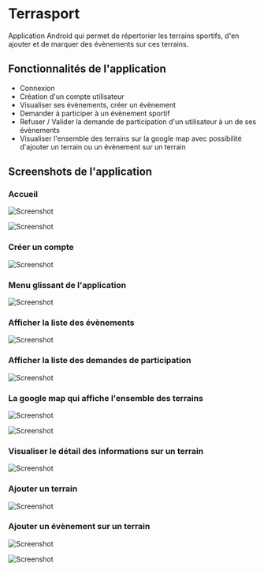 # Terrasport

Application Android qui permet de répertorier les terrains sportifs, d'en ajouter et de marquer des évènements sur ces terrains.

## Fonctionnalités de l'application

- Connexion
- Création d'un compte utilisateur
- Visualiser ses évènements, créer un évènement
- Demander à participer à un évènement sportif
- Refuser / Valider la demande de participation d'un utilisateur à un de ses évènements
- Visualiser l'ensemble des terrains sur la google map avec possibilité d'ajouter un terrain ou un évènement sur un terrain


## Screenshots de l'application

### Accueil

![Screenshot](./screens/accueil.png)

![Screenshot](./screens/erreur_internet.png)

### Créer un compte

![Screenshot](./screens/formulaire_register.png)

### Menu glissant de l'application

![Screenshot](./screens/menu.png)

### Afficher la liste des évènements

![Screenshot](./screens/liste_evenements.png)

### Afficher la liste des demandes de participation

![Screenshot](./screens/liste_demandes_participations.png)


### La google map qui affiche l'ensemble des terrains

![Screenshot](./screens/map.png)

![Screenshot](./screens/map_filtre.png)

### Visualiser le détail des informations sur un terrain

![Screenshot](./screens/map_click_marker.png)

### Ajouter un terrain

![Screenshot](./screens/formulaire_ajout_terrain.png)

### Ajouter un évènement sur un terrain

![Screenshot](./screens/formulaire_ajout_evenement_1.png)

![Screenshot](./screens/formulaire_ajout_evenement_2.png)